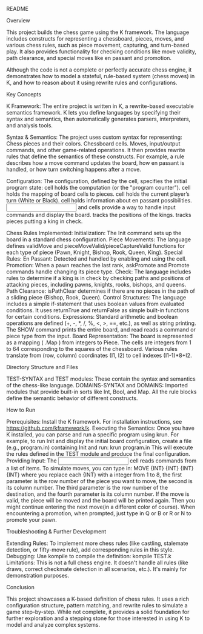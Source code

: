 README


Overview

This project builds the chess game using the K framework. The language includes constructs for representing a chessboard, pieces, moves, and various chess rules, such as piece movement, capturing, and turn-based play. It also provides functionality for checking conditions like move validity, path clearance, and special moves like en passant and promotion.

Although the code is not a complete or perfectly accurate chess engine, it demonstrates how to model a stateful, rule-based system (chess moves) in K, and how to reason about it using rewrite rules and configurations.



Key Concepts

K Framework:
The entire project is written in K, a rewrite-based executable semantics framework. K lets you define languages by specifying their syntax and semantics, then automatically generates parsers, interpreters, and analysis tools.

Syntax & Semantics:
The project uses custom syntax for representing:
Chess pieces and their colors.
Chessboard cells.
Moves, input/output commands, and other game-related operations.
It then provides rewrite rules that define the semantics of these constructs. For example, a rule describes how a move command updates the board, how en passant is handled, or how turn switching happens after a move.

Configuration:
The configuration, defined by the <configuration> cell, specifies the initial program state:
<k> cell holds the computation (or the "program counter").
<board> cell holds the mapping of board cells to pieces.
<turn> cell holds the current player’s turn (White or Black).
<EnP> cell holds information about en passant possibilities.
<input> and <output> cells provide a way to handle input commands and display the board.
<kingLoc> tracks the positions of the kings.
<checkPiece> tracks pieces putting a king in check.

Chess Rules Implemented:
Initialization: The Init command sets up the board in a standard chess configuration.
Piece Movements: The language defines validMove and pieceMoveValid/pieceCaptureValid functions for each type of piece (Pawn, Knight, Bishop, Rook, Queen, King).
Special Rules:
En Passant: Detected and handled by enabling and using the <EnP> cell.
Promotion: When a pawn reaches the last rank, askPromote and Promote commands handle changing its piece type.
Check: The language includes rules to determine if a king is in check by checking paths and positions of attacking pieces, including pawns, knights, rooks, bishops, and queens.
Path Clearance: isPathClear determines if there are no pieces in the path of a sliding piece (Bishop, Rook, Queen).
Control Structures: The language includes a simple if-statement that uses boolean values from evaluated conditions. It uses returnTrue and returnFalse as simple built-in functions for certain conditions.
Expressions: Standard arithmetic and boolean operations are defined (+, -, *, /, %, <, >, ==, etc.), as well as string printing. The SHOW command prints the entire board, and read reads a command or piece type from the input.
Board Representation: The board is represented as a mapping (<board> .Map </board>) from integers to Piece. The cells are integers from 1 to 64 corresponding to the squares of the chessboard. Various rules translate from (row, column) coordinates (I1, I2) to cell indexes (I1-1)*8+I2.



Directory Structure and Files

TEST-SYNTAX and TEST modules: These contain the syntax and semantics of the chess-like language.
DOMAINS-SYNTAX and DOMAINS: Imported modules that provide built-in sorts like Int, Bool, and Map.
All the rule blocks define the semantic behavior of different constructs.



How to Run

Prerequisites:
Install the K framework.
For installation instructions, see https://github.com/kframework/k.
Executing the Semantics:
Once you have K installed, you can parse and run a specific program using krun. For example, to run Init and display the initial board configuration, create a file (e.g., program.in) containing Init and run:
krun program.in
This will execute the rules defined in the TEST module and produce the final configuration.
Providing Input:
The <input> cell reads commands from a list of items. To simulate moves, you can type in:
MOVE {INT} {INT} {INT} {INT}
where you replace each {INT} with a integer from 1 to 8, the first parameter is the row number of the piece you want to move, the second is its column number. The third parameter is the row number of the destination, and the fourth parameter is its column number. If the move is valid, the piece will be moved and the board will be printed again. Then you might continue entering the next move(in a different color of course).
When encountering a promotion, when prompted, just type in Q or B or R or N to promote your pawn.



Troubleshooting & Further Development

Extending Rules:
To implement more chess rules (like castling, stalemate detection, or fifty-move rule), add corresponding rules in this style.
Debugging:
Use kompile to compile the definition:
kompile TEST.k
Limitations: This is not a full chess engine. It doesn't handle all rules (like draws, correct checkmate detection in all scenarios, etc.). It's mainly for demonstration purposes.



Conclusion

This project showcases a K-based definition of chess rules. It uses a rich configuration structure, pattern matching, and rewrite rules to simulate a game step-by-step. While not complete, it provides a solid foundation for further exploration and a stepping stone for those interested in using K to model and analyze complex systems.
